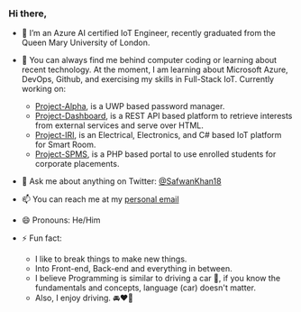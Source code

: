 ### Hi there,

- 🔭 I’m an Azure AI certified IoT Engineer, recently graduated from the Queen Mary University of London.
- 🌱 You can always find me behind computer coding or learning about recent technology.
      At the moment,  I am learning about Microsoft Azure, DevOps, Github, and exercising my skills in Full-Stack IoT. 
      Currently working on:
     - [Project-Alpha](https://github.com/iamsafwan/project-alpha), is a UWP based password manager.
     - [Project-Dashboard](https://github.com/iamsafwan/project-dashboard), is a REST API based platform to retrieve interests from external services and serve over HTML.
     - [Project-IRI](https://github.com/iamsafwan/project-iri), is an Electrical, Electronics, and C# based IoT platform for Smart Room.
     - [Project-SPMS](https://github.com/iamsafwan/project-spms), is a PHP based portal to use enrolled students for corporate placements.
     
- 💬 Ask me about anything on Twitter: <a href="https://mobile.twitter.com/SafwanKhan18">@SafwanKhan18</a>
- 📫 You can reach me at my [personal email](mailto:safwanzk@outlook.com?subject=From%20Github%20Profile&body=Hi%20Safwan!%0D%0A%0D%0AI%20saw%20your%20GitHub%20account%20and%20wanted%20to%20reach%20to%20you%20about) 
- 😄 Pronouns: He/Him
- ⚡ Fun fact:<ul><li>I like to break things to make new things.</li> <li>Into Front-end, Back-end and everything in between.</li> <li>I believe Programming is similar to driving a car 🚙, if you know the fundamentals and concepts, language (car) doesn't matter.</li> <li> Also, I enjoy driving. 🚘❤️🤩</li></ul>
               
               
               
               
